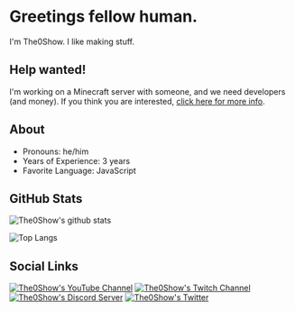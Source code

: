 
# Greetings fellow human.
I'm The0Show. I like making stuff.

## Help wanted!
I'm working on a Minecraft server with someone, and we need developers (and money). If you think you are interested, [click here for more info](https://docs.google.com/document/d/18_pPXrxGoMDKP5NsumzUpStdCHvRg5QmFQEjopiTesI/edit?usp=sharing).

## About
- Pronouns: he/him
- Years of Experience: 3 years
- Favorite Language: JavaScript

## GitHub Stats
![The0Show's github stats](https://github-readme-stats.vercel.app/api?username=The0Show)

![Top Langs](https://github-readme-stats.vercel.app/api/top-langs/?username=The0Show)

## Social Links 
[![The0Show's YouTube Channel](https://img.shields.io/youtube/channel/subscribers/UCt7GgdUJVLLO0pGvFTUC7zw?logo=youtube&style=for-the-badge)](https://www.youtube.com/channel/UCt7GgdUJVLLO0pGvFTUC7zw)
[![The0Show's Twitch Channel](https://img.shields.io/twitch/status/the0show94?color=9146FF&logo=twitch&style=for-the-badge)](https://twitch.tv/the0show94)
[![The0Show's Discord Server](https://img.shields.io/discord/752944951821598832?color=7289DA&logo=discord&style=for-the-badge)](https://discord.gg/ZSn3cHP)
[![The0Show's Twitter](https://img.shields.io/twitter/follow/The0Show?color=1d9bf0&label=Twitter&logo=twitter&style=for-the-badge)](https://twitter.com/The0Show)

<!--
**The0Show/the0show** is a ✨ _special_ ✨ repository because its `README.md` (this file) appears on your GitHub profile.

Here are some ideas to get you started:

- 🔭 I’m currently working on ...
- 🌱 I’m currently learning ...
- 👯 I’m looking to collaborate on ...
- 🤔 I’m looking for help with ...
- 💬 Ask me about ...
- 📫 How to reach me: ...
- 😄 Pronouns: ...
- ⚡ Fun fact: ...
-->
